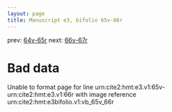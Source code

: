 ```yaml
---
layout: page
title: Manuscript e3, bifolio 65v-66r
---
```


prev: [64v-65r](../64v-65r/) next: [66v-67r](../66v-67r/)

# Bad data

Unable to format page for line urn:cite2:hmt:e3.v1:65v-urn:cite2:hmt:e3.v1:66r with image reference urn:cite2:hmt:e3bifolio.v1:vb_65v_66r
